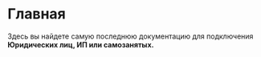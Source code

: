 # Главная

Здесь вы найдете самую последнюю документацию для подключения **Юридических лиц, ИП или самозанятых.**

